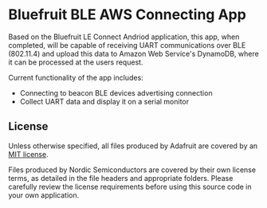 Bluefruit BLE AWS Connecting App
================================

Based on the Bluefruit LE Connect Andriod application, this app, when completed, will be capable of receiving UART 
communications over BLE (802.11.4) and upload this data to Amazon Web Service's DynamoDB, where it can be processed at the users request.

Current functionality of the app includes:
 - Connecting to beacon BLE devices advertising connection
 - Collect UART data and display it on a serial monitor

## License

Unless otherwise specified, all files produced by Adafruit are covered by an [MIT license](https://github.com/adafruit/Bluefruit_LE_Connect_Android/blob/master/license.txt).  

Files produced by Nordic Semiconductors are covered by their own license terms, as detailed in the file headers and appropriate folders. Please carefully review the license requirements before using this source code in your own application.
